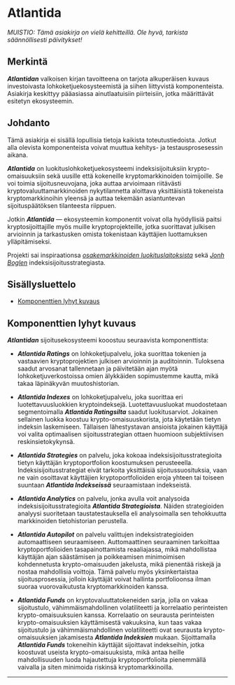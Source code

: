 # Atlantida

_MUISTIO: Tämä asiakirja on vielä kehitteillä. Ole hyvä, tarkista säännöllisesti päivitykset!_

## Merkintä

_**Atlantidan**_ valkoisen kirjan tavoitteena on tarjota alkuperäisen kuvaus investoivasta lohkoketjuekosysteemistä ja
siihen liittyvistä komponenteista. Asiakirja keskittyy pääasiassa ainutlaatuisiin piirteisiin, jotka määrittävät
esitetyn ekosysteemin.

## Johdanto

Tämä asiakirja ei sisällä lopullisia tietoja kaikista toteutustiedoista. Jotkut alla olevista komponenteista voivat muuttua
kehitys- ja testausprosesessin aikana.

_**Atlantida**_ on luokituslohkoketjuekosysteemi indeksisijoituksiin krypto-omaisuuksiin sekä uusille että
kokeneille kryptomarkkinoiden toimijoille. Se voi toimia sijoitusneuvojana, joka auttaa arvioimaan riitävästi
kryptovaluuttamarkkinoiden nykytilannetta aloittava yksittäisistä tokeneista kryptomarkkinoihin yleensä ja auttaa
tekemään asiantuntevan sijoituspäätöksen tilanteesta riippuen.

Jotkin _**Atlantida**_ — ekosysteemin komponentit voivat olla hyödyllisiä paitsi kryptosijoittajille myös
muille kryptoprojekteille, jotka suorittavat julkisen arvioinnin ja tarkastusken omista tokenistaan
käyttäjien luottamuksen ylläpitämiseksi.

Projekti sai inspiraationsa [_osakemarkkinoiden luokituslaitoksista_](https://en.wikipedia.org/wiki/Credit_rating_agency)
sekä [_Jonh Boglen_](https://fi.wikipedia.org/wiki/John_C._Bogle) indeksisijoitusstrategiasta.

## Sisällysluettelo

- [Komponenttien lyhyt kuvaus](#komponenttien-lyhyt-kuvaus)

## Komponenttien lyhyt kuvaus

_**Atlantidan**_ sijoitusekosysteemi kooostuu seuraavista komponenttista:

- _**Atlantida Ratings**_ on lohkoketjupalvelu, joka suorittaa tokenien ja vastaavien kryptoprojektien
  julkisen arvioinnin ja auditoinnin. Tuloksena saadut arvosanat tallennetaan ja päivitetään ajan myötä
  lohkoketjuverkostoissa omien älykkäiden sopimustemme kautta, mikä takaa läpinäkyvän muutoshistorian.

- _**Atlantida Indexes**_ on lohkoketjupalvelu, joka suorittaa eri luotettavuusluokkien kryptoindeksejä. Luotettavuusluokat
  muodostetaan segmentoimalla _**Atlantida Ratingsilta**_ saadut luokitusarviot. Jokainen sellainen luokka koostuu
  krypto-omaisuuskorista, jota käytetään tietyn indeksin laskemiseen. Tällaisen lähestystavan ansioista jokainen käyttäjä
  voi valita optimaalisen sijoitusstrategian ottaen huomioon subjektiivisen reskinsietokykynsä.

- _**Atlantida Strategies**_ on palvelu, joka kokoaa indeksisijoitusstrategioita tietyn käyttäjän kryptoportfolion
  koostumuksen perusteeella. Indeksisijoitusstrategiat eivät tarkoita yksittäisiä sijoitussuosituksia, vaan ne vain osoittavat
  käyttäjien kryptoportfolioiden eroja yhteen tai toiseen suuntaan _**Atlantida Indekseissä**_ seuraamistaan indekseistä.

- _**Atlantida Analytics**_ on palvelu, jonka avulla voit analysoida indeksisijoitusstrategioita _**Atlantida Strategioista**_.
  Näiden strategioiden analyysi suoritetaan taustatestauksella eli analysoimalla sen tehokkuutta markkinoiden tietohistorian
  perustella.

- _**Atlantida Autopilot**_ on palvelu valittujen indeksistrategioiden automaattiseen seuraamiseen. Auttomaattinen
  seuraaminen tarkoittaa kryptoportfolioiden tasapainottamista reaaliajassa, mikä mahdollistaa käyttäjän ajan säästämisen
  ja poikkeamisen minimoimisen kohdennetusta krypto-omaisuuden jakelusta, mikä pienentää riskejä ja nostaa mahdollisia voittoja.
  Tämä palvelu myös yksinkertaistaa sijoitusprosessia, jolloin käyttäjät voivat hallinta portfolioonsa ilman suoraa vuorovaikutusta
  kryptomarkkinoiden kanssa.

- _**Atlantida Funds**_ on kryptovaluuttatokeneiden sarja, jolla on vakaa sijoitustulo, vähimmäismahdollinen volatiliteetti
  ja korrelaatio perinteisten krypto-omaisuuksuien kanssa. Korrelaatio on seurausta perinteisten krypto-omaisuuksien käyttämisestä
  vakuuksina, kun taas vakaa sijoitustulo ja vähimmäismahdollinen volatiliteetti ovat seurausta krypto-omaisuuksien
  jakamisesta _**Atlantida Indeksien**_ mukaan. Sijoittamalla _**Atlantida Funds**_ tokeneihin käyttäjät sijoittavat indekseihin,
  jotka koostuvat useista krypto-omaisuuksista, mikä antaa heille mahdollisuuden luoda hajautettuja kryptoportfolioita pienemmällä
  vaivalla ja siten minimoida riskinsä kryptomarkkinoilla.

------
